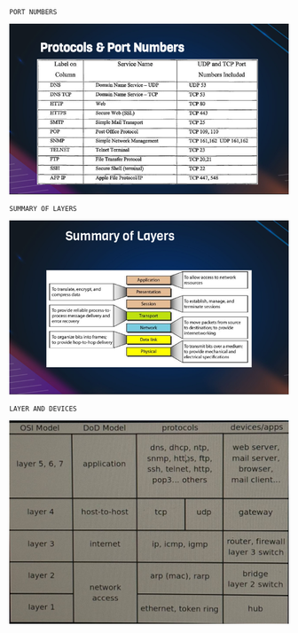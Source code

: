 ````
PORT NUMBERS
````

![](https://github.com/akhileehh/learn-devops/blob/Network/pictures/Screenshot%202025-03-06%20053705.png?raw=true)

````
SUMMARY OF LAYERS
````

![](https://github.com/akhileehh/learn-devops/blob/Network/pictures/Screenshot%202025-03-06%20053618.png?raw=true)
`````
LAYER AND DEVICES
`````

![](https://github.com/akhileehh/learn-devops/blob/Network/pictures/photo_2025-02-19_03-20-03.jpg?raw=true)
